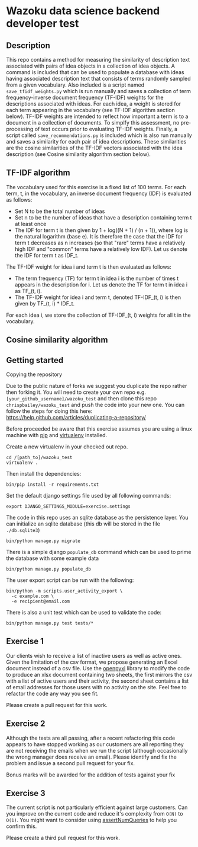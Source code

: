 # Wazoku data science backend developer test

## Description
This repo contains a method for measuring the similarity of description text associated with pairs of idea objects in a collection of idea objects. A command is included that can be used to populate a database with ideas having associated description text that consists of terms randomly sampled from a given vocabulary. Also included is a script named `save_tfidf_weights.py` which is run manually and saves a collection of term frequency-inverse document frequency (TF-IDF) weights for the descriptions associated with ideas. For each idea, a weight is stored for each term appearing in the vocabulary (see TF-IDF algorithm section below). TF-IDF weights are intended to reflect how important a term is to a document in a collection of documents. To simplfy this assessment, no pre-processing of text occurs prior to evaluating TF-IDF weights. Finally, a script called `save_recommendations.py` is included which is also run manually and saves a similarity for each pair of idea descriptions. These similarities are the cosine similarities of the TF-IDF vectors associated with the idea description (see Cosine similarity algorithm section below).

## TF-IDF algorithm

The vocabulary used for this exercise is a fixed list of 100 terms. For each term, t, in the vocabulary, an inverse document frequency (IDF) is evaluated as follows:

- Set N to be the total number of ideas
- Set n to be the number of ideas that have a description containing term t at least once
- The IDF for term t is then given by 1 + log((N + 1) / (n + 1)), where log is the natural logarithm (base e). It is therefore the case that the IDF for term t decreases as n increases (so that "rare" terms have a relatively high IDF and "common" terms have a relatively low IDF). Let us denote the IDF for term t as IDF_t.

The TF-IDF weight for idea i and term t is then evaluated as follows:

- The term frequency (TF) for term t in idea i is the number of times t appears in the description for i. Let us denote the TF for term t in idea i as TF_(t, i).
- The TF-IDF weight for idea i and term t, denoted TF-IDF_(t, i) is then given by TF_(t, i) * IDF_t.

For each idea i, we store the collection of TF-IDF_(t, i) weights for all t in the vocabulary.

## Cosine similarity algorithm

## Getting started

Copying the repository

Due to the public nature of forks we suggest you duplicate the repo rather then forking it. 
You will need to create your own repo e.g. `[your_github_username]/wazoku_test` and then clone 
this repo `chrispbailey/wazoku_test` and push the code into your new one. You can follow the steps for doing this here: https://help.github.com/articles/duplicating-a-repository/

Before proceeded be aware that this exercise assumes you are using a linux machine with [pip](https://pip.pypa.io/en/stable) and [virtualenv](https://virtualenv.pypa.io/en/stable/) installed. 

Create a new virtualenv in your checked out repo.

    cd /[path_to]/wazoku_test
    virtualenv .


Then install the dependencies:

    bin/pip install -r requirements.txt


Set the default django settings file used by all following commands:

    export DJANGO_SETTINGS_MODULE=exercise.settings


The code in this repo uses an sqlite database as the persistence layer. You can initialize an sqlite database (this db will be stored in the file `./db.sqlite3`)

    bin/python manage.py migrate

There is a simple django `populate_db` command which can be used to prime the database with some example data

    bin/python manage.py populate_db

The user export script can be run with the following:

    bin/python -m scripts.user_activity_export \
      -c example.com \
      -e recipient@email.com

There is also a unit test which can be used to validate the code:

    bin/python manage.py test tests/*



## Exercise 1

Our clients wish to receive a list of inactive users as well as active ones. Given the limitation
of the csv format, we propose generating an Excel document instead of a csv file. Use the
[openpyxl](https://openpyxl.readthedocs.org/) library to modify the code to produce an xlsx document
containing two sheets, the first mirrors the csv with a list of active users and their activity, the
second sheet contains a list of email addresses for those users with no activity on the site.
Feel free to refactor the code any way you see fit.

Please create a pull request for this work.

## Exercise 2

Although the tests are all passing, after a recent refactoring this code appears to have stopped working as
our customers are all reporting they are not receiving the emails when we run the script
(although occasionally the wrong manager does receive an email).
Please identify and fix the problem and issue a second pull request for your fix.

Bonus marks will be awarded for the addition of tests against your fix

## Exercise 3

The current script is not particularly efficient against large customers. Can you improve on
the current code and reduce it's complexity from `O(N)` to `O(1)`. You might want to consider using [assertNumQueries]( https://docs.djangoproject.com/en/1.9/topics/testing/tools/#django.test.TransactionTestCase.assertNumQueries) to help you confirm this.

Please create a third pull request for this work.

